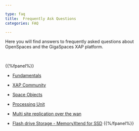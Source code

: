 ```yaml
---

type: faq
title:  Frequently Ask Questions
categories: FAQ

---
```


Here you will find answers to frequently asked questions about OpenSpaces and the GigaSpaces XAP platform.

<br>


{{%fpanel%}}
- [Fundamentals](./openspaces-faq.html)

- [XAP Community](./xap-community-faq.html)

- [Space Objects](./space-objects.html)

- [Processing Unit](./pu.html)

- [Multi site replication over the wan](./multi-site-replication-over-the-wan-faq.html)

- [Flash drive Storage - MemoryXtend for SSD](./blobstore-cache-policy-faq.html)
{{%/fpanel%}}